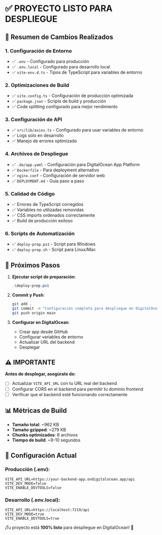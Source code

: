 # ✅ PROYECTO LISTO PARA DESPLIEGUE

## 🎯 Resumen de Cambios Realizados

### 1. **Configuración de Entorno**
- ✅ `.env` - Configurado para producción
- ✅ `.env.local` - Configurado para desarrollo local
- ✅ `vite-env.d.ts` - Tipos de TypeScript para variables de entorno

### 2. **Optimizaciones de Build**
- ✅ `vite.config.ts` - Configuración de producción optimizada
- ✅ `package.json` - Scripts de build y producción
- ✅ Code splitting configurado para mejor rendimiento

### 3. **Configuración de API**
- ✅ `src/lib/axios.ts` - Configurado para usar variables de entorno
- ✅ Logs solo en desarrollo
- ✅ Manejo de errores optimizado

### 4. **Archivos de Despliegue**
- ✅ `.do/app.yaml` - Configuración para DigitalOcean App Platform
- ✅ `Dockerfile` - Para deployment alternativo
- ✅ `nginx.conf` - Configuración de servidor web
- ✅ `DEPLOYMENT.md` - Guía paso a paso

### 5. **Calidad de Código**
- ✅ Errores de TypeScript corregidos
- ✅ Variables no utilizadas removidas
- ✅ CSS imports ordenados correctamente
- ✅ Build de producción exitoso

### 6. **Scripts de Automatización**
- ✅ `deploy-prep.ps1` - Script para Windows
- ✅ `deploy-prep.sh` - Script para Linux/Mac

## 🚀 Próximos Pasos

1. **Ejecutar script de preparación**:
   ```powershell
   .\deploy-prep.ps1
   ```

2. **Commit y Push**:
   ```bash
   git add .
   git commit -m "Configuración completa para despliegue en DigitalOcean"
   git push origin main
   ```

3. **Configurar en DigitalOcean**:
   - Crear app desde GitHub
   - Configurar variables de entorno
   - Actualizar URL del backend
   - Desplegar

## ⚠️ IMPORTANTE

**Antes de desplegar, asegúrate de:**
- [ ] Actualizar `VITE_API_URL` con tu URL real del backend
- [ ] Configurar CORS en el backend para permitir tu dominio frontend
- [ ] Verificar que el backend esté funcionando correctamente

## 📊 Métricas de Build

- **Tamaño total**: ~962 KB
- **Tamaño gzipped**: ~279 KB
- **Chunks optimizados**: 8 archivos
- **Tiempo de build**: ~9-10 segundos

## 🔧 Configuración Actual

### Producción (.env):
```
VITE_API_URL=https://your-backend-app.ondigitalocean.app/api
VITE_DEV_MODE=false
VITE_ENABLE_DEVTOOLS=false
```

### Desarrollo (.env.local):
```
VITE_API_URL=https://localhost:7219/api
VITE_DEV_MODE=true
VITE_ENABLE_DEVTOOLS=true
```

¡Tu proyecto está **100% listo** para despliegue en DigitalOcean! 🎉
